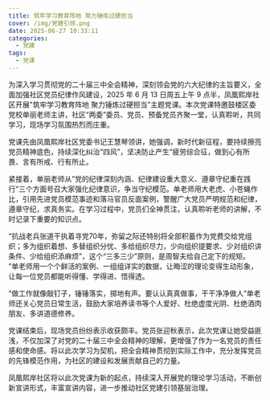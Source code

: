 ```yaml
---
title: 筑牢学习教育阵地 聚力锤炼过硬担当
cover: /img/党建引领.png
date: 2025-06-27 10:33:11
categories:
  - 党建
tags:
  - 党课
---
```


为深入学习贯彻党的二十届三中全会精神，深刻领会党的六大纪律的主旨要义，全面加强社区党员纪律作风建设，2025 年 6 月 13 日周五上午 9 点半，凤凰熙岸社区开展"筑牢学习教育阵地 聚力锤炼过硬担当"主题党课。本次党课特邀鼓楼区委党校单丽老师主讲，社区“两委”委员、党员、预备党员齐聚一堂，认真聆听，共同学习，现场学习氛围热烈而庄重。

党课先由凤凰熙岸社区党委书记王慧琴领讲，她强调，新时代新征程，要持续擦亮党员精神底色，持续深化纠治“四风”，坚决防止产生“疲劳综合征，做到心有所畏、言有所戒、行有所止。

紧接着，单丽老师从”党的纪律深刻内涵、纪律建设重大意义、遵章守纪重在践行“三个方面号召大家强化纪律意识，争当守纪模范。单老师用大老虎、小苍蝇作比，引用先进党员模范事迹和落马官员反面案例，警醒广大党员严明规范和纪律，遵章守纪，求真务实。在学习过程中，党员们全神贯注，认真聆听老师的讲解，不时记录下重要的知识点。


“抗战老兵张道干执着寻党70年，弥留之际还特别将全部积蓄作为党费交给党组织；多为组织着想、多替组织分忧、多给组织尽力，少向组织提要求、少对组织讲条件、少给组织添麻烦”，这个“三多三少”原则，是周智夫给自己定下的规矩。 ”单老师用一个个鲜活的案例、一组组详实的数据，让晦涩的理论变得生动形象，让每一位党员都能听得懂、学得进、悟得透。

“做工作就像敲钉子，锤锤落实，掷地有声。要认认真真做事，干干净净做人”单老师还关心党员日常生活，鼓励大家培养读书等个人爱好、杜绝虚度光阴、杜绝酒肉朋友、多讲道德修养。

党课结束后，现场党员纷纷表示收获颇丰。党员张迎秋表示，此次党课让她受益匪浅，不仅加深了对党的二十届三中全会精神的理解，更增强了作为一名党员的责任感和使命感。将以此次学习为契机，把全会精神贯彻到实际工作中，充分发挥党员的先锋模范作用，为社区的建设和发展贡献自己的力量。

凤凰熙岸社区将以此次党课为新的起点，持续深入开展党的理论学习活动，不断创新宣讲形式，丰富宣讲内容，进一步推动社区党建引领基层治理。
